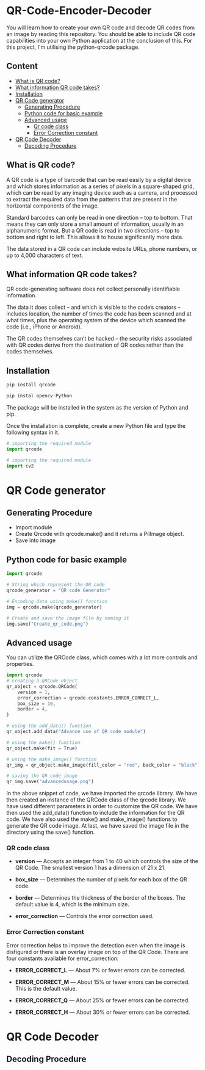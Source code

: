 # QR-Code-Encoder-Decoder
You will learn how to create your own QR code and decode QR codes from an image by reading this repository. You should be able to include QR code capabilities into your own Python application at the conclusion of this. For this project, I'm utilising the python-qrcode package.

## Content
* [What is QR code?](#what-is-qr-code)
* [What information QR code takes?](#what-information-qr-code-takes)
* [Installation](#installation)
* [QR Code generator](#qr-code-generator)
  - [Generating Procedure](#generating-procedure)
  - [Python code for basic example](#python-code-for-basic-example)
  - [Advanced usage](#advanced-usage)
    - [Qr code class](#qr-code-class)
    - [Error Correction constant](#error-correction-constant)
* [QR Code Decoder](#qr-code-decoder)
  - [Decoding Procedure](#decoding-procedure)

## What is QR code?
A QR code is a type of barcode that can be read easily by a digital device and which stores information as a series of pixels in a square-shaped grid, which can be read by any imaging device such as a camera, and processed to extract the required data from the patterns that are present in the horizontal components of the image.

Standard barcodes can only be read in one direction – top to bottom. That means they can only store a small amount of information, usually in an alphanumeric format. But a QR code is read in two directions – top to bottom and right to left. This allows it to house significantly more data.

The data stored in a QR code can include website URLs, phone numbers, or up to 4,000 characters of text.

## What information QR code takes?
QR code-generating software does not collect personally identifiable information.

The data it does collect – and which is visible to the code’s creators – includes location, the number of times the code has been scanned and at what times, plus the operating system of the device which scanned the code (i.e., iPhone or Android).

The QR codes themselves can’t be hacked – the security risks associated with QR codes derive from the destination of QR codes rather than the codes themselves.

## Installation
```python
pip install qrcode
```
```python
pip instal opencv-Python
```
The package will be installed in the system as the version of Python and pip.

Once the installation is complete, create a new Python file and type the following syntax in it.
```python
# importing the required module  
import qrcode
```
```python
# importing the required module  
import cv2
```
# QR Code generator

## Generating Procedure
* Import module
* Create Qrcode with qrcode.make() and it returns a PilImage object.
* Save into image

## Python code for basic example
```python
import qrcode

# String which represent the QR code
qrcode_generator = "QR code Generator"

# Encoding data using make() function
img = qrcode.make(qrcode_generator)

# Create and save the image file by naming it
img.save("Create_qr_code.png")
```

## Advanced usage
You can utilize the QRCode class, which comes with a lot more controls and properties.

```python
import qrcode
# creating a QRCode object  
qr_object = qrcode.QRCode(  
    version = 1,  
    error_correction = qrcode.constants.ERROR_CORRECT_L,  
    box_size = 10,  
    border = 4,  
)

# using the add_data() function  
qr_object.add_data("Advance use of QR code module") 

# using the make() function  
qr_object.make(fit = True)

# using the make_image() function  
qr_img = qr_object.make_image(fill_color = "red", back_color = "black")  

# saving the QR code image  
qr_img.save("advancedusage.png")
```

In the above snippet of code, we have imported the qrcode library. We have then created an instance of the QRCode class of the qrcode library. We have used different parameters in order to customize the QR code. We have then used the add_data() function to include the information for the QR code. We have also used the make() and make_image() functions to generate the QR code image. At last, we have saved the image file in the directory using the save() function.

### QR code class
* **version** — Accepts an integer from 1 to 40 which controls the size of the QR Code. The smallest version 1 has a dimension of 21 x 21.

* **box_size** — Determines the number of pixels for each box of the QR code.

* **border** — Determines the thickness of the border of the boxes. The default value is 4, which is the minimum size.

* **error_correction** — Controls the error correction used.

### Error Correction constant
Error correction helps to improve the detection even when the image is disfigured or there is an overlay image on top of the QR Code. There are four constants available for error_correction:

* **ERROR_CORRECT_L** — About 7% or fewer errors can be corrected.

* **ERROR_CORRECT_M** — About 15% or fewer errors can be corrected. This is the default value.

* **ERROR_CORRECT_Q** — About 25% or fewer errors can be corrected.

* **ERROR_CORRECT_H** — About 30% or fewer errors can be corrected.

# QR Code Decoder

## Decoding Procedure


